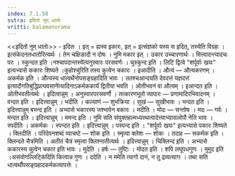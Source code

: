 ```yaml
---
index: 7.1.58
sutra: इदितो नुम् धातोः
vritti: balamanorama
---
```


<<इदितो नुम् धातोः>> - इदितः । इत् = ह्यस्व इकारः, इत् = इत्संज्ञको यस्य स इदित्, तस्येति विग्रहः । इत्संकेदनतधातोरित्यर्थः । तेन चक्षिङादौ न दोषः । नुमि मकार इत् । उकार उच्चारणार्थः । मित्त्वादन्त्यादचः परः । स्कुन्दत इति ।नश्चापदान्तस्ये॑त्यनुस्वारः परसवर्णः । चुस्कुन्द इति । लिटि द्वित्वे "शर्पूर्वाः खयः" इत्यभ्यासे ककारः शिष्यते ।कुहोश्चु॑रिति तस्य कुत्वेन चकारः । इआदीति । औत्यं — औत्यकरणम् । अकर्मक इति । औत्यस्य धात्वर्थेनोपसङ्ग्रहादिति भावः । ततश्चआन्दयति देवदत्तं यज्ञदत्त॑ इत्यादौगतिबुद्धिप्रत्यवसाने॑त्यादिनाऽकर्मककार्यं द्वितीया भवति । ओतीभवनं वा औत्यम् । इआन्दत इति । ओतीभवतीत्यर्थः । इदित्वान्नुम् । अनुस्वारपरसवर्णौ । तत्कारणभूतो व्यापारः —  प्रणामादिरभिवादनम् । वन्दत इति । इदित्त्वान्नुम् । भदीति । कल्याणं — शुभक्रिया । सुखं — सुखीभावः । भन्दत इति । इदित्त्वान्नुम् बभन्द इति । अभ्यासे भकारस्य जश्भावेन बकारः । मदीति । मोदः —  सन्तोषः । मदः — गर्वः । मन्दत इति । इदित्त्वान्नुम् । ममन्द इति । नुमि सति संयुक्तहल्मध्यस्थत्वादेत्त्वाभ्यासलोपौ नेति भावः । स्पदीति । अकर्मकः । स्पन्दत इति । इदित्त्वान्नुम् । पस्पन्द इति । "शर्पूर्वाः खयः" इत्यभ्यासे पकारः शिष्यते । क्लिदीति । परिदेवनशब्दं व्याचष्टे —  शोक इति । स्मृत्वा क्लेशः —  शोकः । तदाह —  सकर्मक इति । क्लिन्दते चैत्रमिति । अतीतं चैत्रं स्मृत्वा क्लिश्नातीत्यर्थः । इदित्त्वान्नुम् । चिक्लिन्द इति । अभ्यासे ककारस्य चुत्वेन चकार इति भावः । मुदेति । हर्षः —  तुष्टिः । मोदत इति । शपि लघूपधगुणः । मुमुद इति ।असंयोगल्लिट्कि॑दिति कित्वान्न गुणः । ददेति । न ममेति त्यागो दानं, न तु द्रव्यत्यागः । तथा सति धात्वर्थौपसङ्ग्रहादकर्मकत्वापत्तेः ।